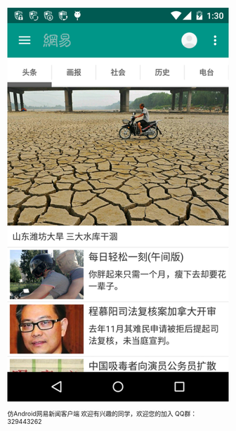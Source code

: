 

![image](https://github.com/JuMiGe/CopyOfNetEase/blob/develop/art/pic1.png)

仿Android网易新闻客户端
欢迎有兴趣的同学，欢迎您的加入
QQ群：329443262

